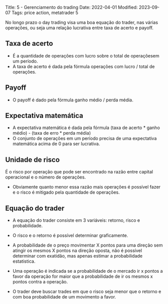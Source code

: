 Title: 5 - Gerenciamento do trading
Date: 2022-04-01
Modified: 2023-09-07
Tags: price action, metatrader 5

No longo prazo o day trading visa uma boa equação do trader, nas várias operações, ou seja uma relação lucrativa  entre taxa de acerto e payoff.  

## Taxa de acerto  
* É a quantidade de operações com lucro sobre o total de operaçõesem um período.  
* A taxa de acerto é dada pela fórmula operações com lucro / total de operações.  

## Payoff  

* O payoff é dado pela fórmula ganho médio / perda média.  


## Expectativa matemática  

* A expectativa matemática é dada pela fórmula (taxa de acerto * ganho médio) - (taxa de erro * perda média)
* O conjunto de operações em um período precisa de uma expectativa matemática acima de 0  para ser lucrativa.  

## Unidade de risco

É o risco por operação que pode ser encontrado na razão entre capital operacional e o número de operações.  
* Obviamente quanto menor essa razão mais operações é possível fazer e o risco é mitigado pela quantidade de operações.  


## Equação do trader  

* A equação do trader consiste em 3 variáveis: retorno, risco e probabilidade.  
* O risco e o retorno é possível determinar graficamente.  
* A probabilidade de o preço movimentar X pontos para uma direção sem atingir os mesmos X pontos na direção oposta, não é possível determinar com exatidão, mas apenas estimar a probabilidade estatistica.  

* Uma operação é indicada se a probabilidade de o mercado ir x pontos a favor da operação for maior que a probabilidade de ir os mesmos x pontos contra a operação.  
* O trader deve buscar trades em que o risco seja menor que o retorno e com boa probabilidade de um movimento a favor.  

